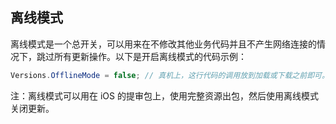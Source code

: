 <!-- docs/offline-mode.md -->
## 离线模式

离线模式是一个总开关，可以用来在不修改其他业务代码并且不产生网络连接的情况下，跳过所有更新操作。以下是开启离线模式的代码示例：

```c#
Versions.OfflineMode = false; // 真机上，这行代码的调用放到加载或下载之前即可。
```

注：离线模式可以用在 iOS 的提审包上，使用完整资源出包，然后使用离线模式关闭更新。
